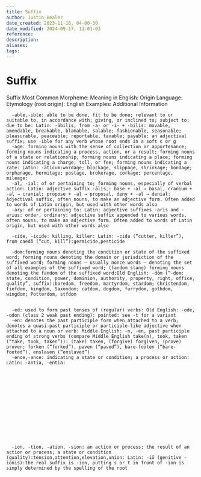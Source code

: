 ```yaml
---
title: Suffix
author: Justin Bealer
date_created: 2023-11-16, 04-00-30
date_modified: 2024-09-17, 11-01-03
reference: 
description: 
aliases: 
tags: 
---
```

# Suffix

Suffix
  Most Common
  Morpheme: Meaning in English: Origin Language: Etymology (root origin): English Examples: Additional Information
  
      -able,-ible: able to be done, fit to be done; relevant to or suitable to, in accordance with; giving, or inclined to; subject to; due to be: Latin: -ābilis, from -a- or -i- + -bilis: movable, amendable, breakable, blamable, salable; fashionable, seasonable; pleasurable, peaceable; reportable, taxable; payable: an adjectival suffix; use -ible for any verb whose root ends in a soft c or g 
      -age: forming nouns with the sense of collection or appurtenance; forming nouns indicating a process, action, or a result; forming nouns of a state or relationship; forming nouns indicating a place; forming nouns indicating a charge, toll, or fee; forming nouns indicating a rate: Latin: -āticum:wordage; blockage, slippage, shrinkage; bondage; orphanage, hermitage; postage, brokerage, corkage; percentage, mileage:
      -al, -ial: of or pertaining to; forming nouns, especially of verbal action: Latin: adjective suffix -ālis,: base + ‎-al → ‎basal, cranium + ‎-al → ‎cranial; propose + ‎-al → ‎proposal, deny + ‎-al → ‎denial: Adjectival suffix, often nouns, to make an adjective form. Often added to words of Latin origin, but used with other words also
      -ary: of or pertaining to: Latin: adjective suffixes -aris and -arius: order, ordinary: adjective suffix appended to various words, often nouns, to make an adjective form. Often added to words of Latin origin, but used with other words also
      
      -cide, -icide: killing, killer: Latin: -cīda (“cutter, killer”), from caedō (“cut, kill”):germicide,pesticide
      
      -dom:forming nouns denoting the condition or state of the suffixed word; forming nouns denoting the domain or jurisdiction of the suffixed word; forming nouns — usually nonce words — denoting the set of all examples of the suffixed word; (fandom slang) forming nouns denoting the fandom of the suffixed word:Old English: -dōm (“-dom: state, condition, power, dominion, authority, property, right, office, quality”, suffix):boredom, freedom, martyrdom, stardom; Christendom, fiefdom, kingdom, Saxondom; catdom, dogdom, furrydom, gothdom, wingdom; Potterdom, stfdom
      
      
      -ed: used to form past tenses of (regular) verbs: Old English: -ode, -odon (class 2 weak past ending): pointed: see -t for a variant
      -en: denotes the past participle form when attached to a verb; denotes a quasi-past participle or participle-like adjective when attached to a noun or verb: Middle English: -n, -en, past participle ending of strong verbs (compare Middle English take(n), took, taken (“take, took, taken”)): (take) taken, (forgive) forgiven, (prove) proven; forken (“forked”), paven (“paved”), bare-footen (“bare-footed”), enslaven (“enslaved”)
      -ence,-ance: indicating a state or condition; a process or action: Latin: -antia, -entia: 
      


  



  



  
  
    
      
      -ion, -tion, -ation, -sion: an action or process; the result of an action or process; a state or condition (quality):tension,attention,elevation,union: Latin: -iō (genitive -iōnis):the real suffix is -ion, putting s or t in front of -ion is simply determined by the spelling of the root
  
  

